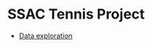 # SSAC Tennis Project 

* [Data exploration](https://docs.google.com/document/d/1CjEUxZTnZvAORdCJosIarpgrrQqAp1YwLIZeIXx7hy8/edit?usp=sharing)
